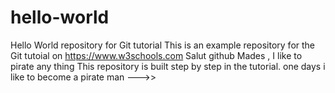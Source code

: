 # hello-world
Hello World repository for Git tutorial
This is an example repository for the Git tutoial on https://www.w3schools.com
Salut github
Mades , I like to pirate any thing
This repository is built step by step in the tutorial.
one days i like to become a pirate man --->>
